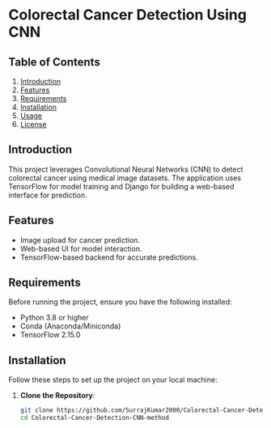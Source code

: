 # Colorectal Cancer Detection Using CNN

## Table of Contents
1. [Introduction](#introduction)
2. [Features](#features)
3. [Requirements](#requirements)
4. [Installation](#installation)
5. [Usage](#usage)
6. [License](#license)

## Introduction
This project leverages Convolutional Neural Networks (CNN) to detect colorectal cancer using medical image datasets. The application uses TensorFlow for model training and Django for building a web-based interface for prediction.

## Features
- Image upload for cancer prediction.
- Web-based UI for model interaction.
- TensorFlow-based backend for accurate predictions.

## Requirements
Before running the project, ensure you have the following installed:
- Python 3.8 or higher
- Conda (Anaconda/Miniconda)
- TensorFlow 2.15.0

## Installation

Follow these steps to set up the project on your local machine:

1. **Clone the Repository**:
   ```bash
   git clone https://github.com/SurrajKumar2000/Colorectal-Cancer-Detection-CNN-method.git
   cd Colorectal-Cancer-Detection-CNN-method
